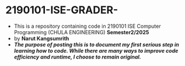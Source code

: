 # 2190101-ISE-GRADER-
- This is a repository containing code in 2190101 ISE Computer Programming (CHULA ENGINEERING) **Semester2/2025**
- by **Narut Kangsumrith**
- ***The purpose of posting this is to document my first serious step in learning how to code. While there are many ways to improve code efficiency and runtime, I choose to remain original.***
  
